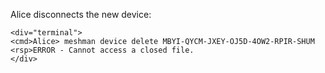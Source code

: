 
Alice disconnects the new device:


~~~~
<div="terminal">
<cmd>Alice> meshman device delete MBYI-QYCM-JXEY-OJ5D-4OW2-RPIR-SHUM
<rsp>ERROR - Cannot access a closed file.
</div>
~~~~



